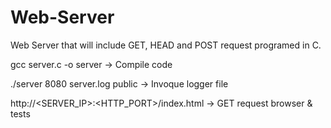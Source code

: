# Web-Server
Web Server that will include GET, HEAD and POST request programed in C.

gcc server.c -o server -> Compile code

./server 8080 server.log public -> Invoque logger file

http://<SERVER_IP>:<HTTP_PORT>/index.html -> GET request browser & tests


